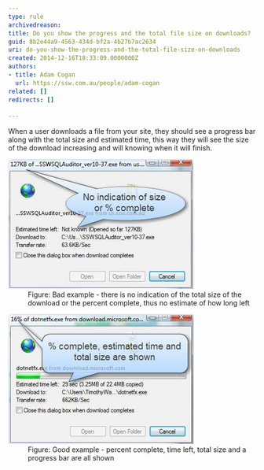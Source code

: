 ```yaml
---
type: rule
archivedreason: 
title: Do you show the progress and the total file size on downloads?
guid: 8b2e44a9-4563-434d-bf2a-4b27b7ac2634
uri: do-you-show-the-progress-and-the-total-file-size-on-downloads
created: 2014-12-16T18:33:09.0000000Z
authors:
- title: Adam Cogan
  url: https://ssw.com.au/people/adam-cogan
related: []
redirects: []

---
```


When a user downloads a file from your site, they should see a progress bar along with                     the total size and estimated time, this way they will see the size of the download                     increasing and will knowing when it will finish.

<!--endintro-->
<dl class="badImage"><dt>
                        <img src="bar-progress-bad.jpg" alt="image showing download with no progress"></dt><dd>
                        Figure: Bad example - there is no indication of the total size of the download or
                        the percent complete, thus no estimate of how long left</dd></dl><dl class="goodImage"><dt>
                        <img src="bar-progress-good.jpg" alt="image showing download with progress, size, percent complete, etc"></dt><dd>
                        Figure: Good example - percent complete, time left, total size and a progress bar
                        are all shown</dd></dl>
